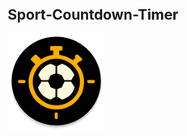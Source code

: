 # Sport-Countdown-Timer

![app icon](https://raw.githubusercontent.com/mkaflowski/Sport-Countdown-Timer/main/app/src/main/res/mipmap-xxxhdpi/ic_launcher_round.webp)
